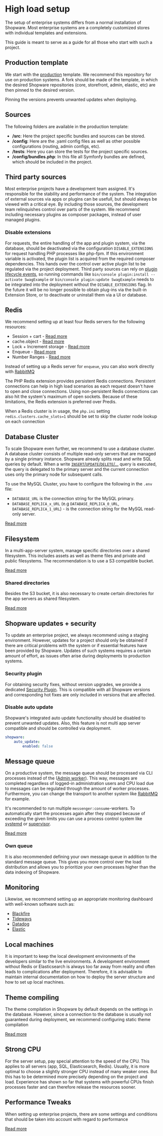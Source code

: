 # High load setup

The setup of enterprise systems differs from a normal installation of Shopware. Most enterprise systems are a completely customized stores with individual templates and extensions.

This guide is meant to serve as a guide for all those who start with such a project.

## Production template
We start with the [production](composer.md#shopware-6-production-template) template. We recommend this repository for use on production systems. A fork should be made of the template, in which the desired Shopware repositories (core, storefront, admin, elastic, etc) are then pinned to the desired version.

Pinning the versions prevents unwanted updates when deploying.

## Sources
The following folders are available in the production template:
- **/src**: Here the project specific bundles and sources can be stored.
- **/config**: Here are the .yaml config files as well as other possible configurations (routing, admin configs, etc).
- **/tests**: Here you can store the tests for the project specific sources.
- **/config/bundles.php**: In this file all Symfonfy bundles are defined, which should be included in the project.

## Third party sources
Most enterprise projects have a development team assigned. It's responsible for the stability and performance of the system. The integration of external sources via apps or plugins can be usefull, but should always be viewed with a critical eye. By including those sources, the development team relinquishes control over parts of the system. We recommend including necessary plugins as composer packages, instead of user managed plugins.

### Disable extensions
For requests, the entire handling of the app and plugin system, via the database, should be deactivated via the configuration `DISABLE_EXTENSIONS` for request handling PHP processes like php-fpm. If this environment variable is activated, the plugin list is acquired from the required composer dependencies. This hands over the control over active plugin list to be regulated via the project deployment.  Third party sources can rely on [plugin lifecycle events](https://developer.shopware.com/docs/guides/plugins/plugins/plugin-fundamentals/plugin-lifecycle), so running commands like `bin/console plugin:install --activate SwagExample` or `bin/console plugin:update SwagExample` needs to be integrated into the deployment without the `DISABLE_EXTENSIONS` flag. In the future it will be no longer possible to obtain plug-ins via the built-in Extension Store, or to deactivate or uninstall them via a UI or database.

## Redis

We recommend setting up at least four Redis servers for the following resources:
- Session + cart - [Read more](../performance/session.md)
- cache.object - [Read more](../performance/caches.md#example-replace-some-cache-with-redis)
- Lock + Increment storage - [Read more](../performance/increment.md)
- Enqueue - [Read more](../infrastructure/message-queue.md#transport-redis-example)
- Number Ranges - [Read more](../performance/number-ranges.md)

Instead of setting up a Redis server for `enqueue`, you can also work directly with [RabbitMQ](../infrastructure/message-queue.md#transport-rabbitmq-example)

The PHP Redis extension provides persistent Redis connections. Persistent connections can help in high load scenarios as each request doesn't have to open and close connections. Using non-persistent Redis connections can also hit the system's maximum of open sockets. Because of these limitations, the Redis extension is preferred over Predis.

When a Redis cluster is in usage, the `php.ini` setting `redis.clusters.cache_slots=1` should be set to skip the cluster node lookup on each connection

## Database Cluster

To scale Shopware even further, we recommend to use a database cluster. A database cluster consists of multiple read-only servers that are managed by a single primary instance.
Shopware already splits read and write SQL queries by default. When a write  [`INSERT`/`UPDATE`/`DELETE`/...](https://github.com/shopware/platform/blob/v6.4.11.1/src/Core/Profiling/Doctrine/DebugStack.php#L48) query is executed, the query is delegated to the primary server and the current connection uses only the primary node for subsequent calls.

To use the MySQL Cluster, you have to configure the following in the `.env` file:

- `DATABASE_URL` is the connection string for the MySQL primary.
- `DATABASE_REPLICA_x_URL` (e.g `DATABASE_REPLICA_0_URL`, `DATABASE_REPLICA_1_URL`) - is the connection string for the MySQL read-only server.

 [Read more](../infrastructure/database-cluster.md)

## Filesystem

In a multi-app-server system, manage specific directories over a shared filesystem. This includes assets as well as theme files and private and public filesystems. The recommendation is to use a S3 compatible bucket.

[Read more](../infrastructure/filesystem.md)

### Shared directories
Besides the S3 bucket, it is also necessary to create certain directories for the app servers as shared filesystem. 

[Read more](./composer#storage-and-caches.md)

## Shopware updates + security
To update an enterprise project, we always recommend using a staging environment. However, updates for a project should only be obtained if there are critical problems with the system or if essential features have been provided by Shopware.
Updates of such systems requires a certain amount of effort, as issues often arise during deployments to production systems.

### Security plugin
For obtaining security fixes, without version upgrades, we provide a dedicated [Security Plugin](https://store.shopware.com/swag136939272659f/shopware-6-sicherheits-plugin.html). This is compatible with all Shopware versions and corresponding hot fixes are only included in versions that are affected.

### Disable auto update
Shopware's integrated auto update functionality should be disabled to prevent unwanted updates. Also, this feature is not multi app server compatible and should be controlled via deployment.
```yaml
shopware:
    auto_update:
        enabled: false
```

## Message queue
On a productive system, the message queue should be processed via CLI processes instead of the ([Admin worker](../infrastructure/message-queue.md#admin-worker)). This way, messages are completed regardless of logged-in administration users and CPU load due to messages can be regulated through the amount of worker processes. Furthermore, you can change the transport to another system like [RabbitMQ](https://www.rabbitmq.com/) for example.

It's recommended to run multiple `messenger:consume`-workers. To automatically start the processes again after they stopped because of exceeding the given limits you can use a process control system like [systemd](https://www.freedesktop.org/wiki/Software/systemd/) or [supervisor](http://supervisord.org/running.html).

[Read more](../infrastructure/message-queue.md)

### Own queue

It is also recommended defining your own message queue in addition to the standard message queue. This gives you more control over the load distribution and allows you to prioritize your own processes higher than the data indexing of Shopware.

## Monitoring

Likewise, we recommend setting up an appropriate monitoring dashboard with well-known software such as:

- [Blackfire](https://www.blackfire.io/)
- [Tideways](https://tideways.com/)
- [Datadog](https://www.datadoghq.com/)
- [Elastic](https://www.elastic.co/)

## Local machines
It is important to keep the local development environments of the developers similar to the live environments. A development environment without Redis or Elasticsearch is always too far away from reality and often leads to complications after deployment. Therefore, it is advisable to maintain internal documentation on how to deploy the server structure and how to set up local machines.

## Theme compiling

The theme compilation in Shopware by default depends on the settings in the database. However, since a connection to the database is usually not guaranteed during deployment, we recommend configuring static theme compilation

[Read more](deployments/build-w-o-db.md#compiling-the-storefront-without-database)

## Strong CPU

For the server setup, pay special attention to the speed of the CPU. This applies to all servers (app, SQL, Elasticsearch, Redis). Usually, it is more optimal to choose a slightly stronger CPU instead of many weaker ones. But this has to be determined more precisely depending on the project and load. Experience has shown so far that systems with powerful CPUs finish processes faster and can therefore release the resources sooner.

## Performance Tweaks
When setting up enterprise projects, there are some settings and conditions that should be taken into account with regard to performance

[Read more](../performance/performance-tweaks.md)

